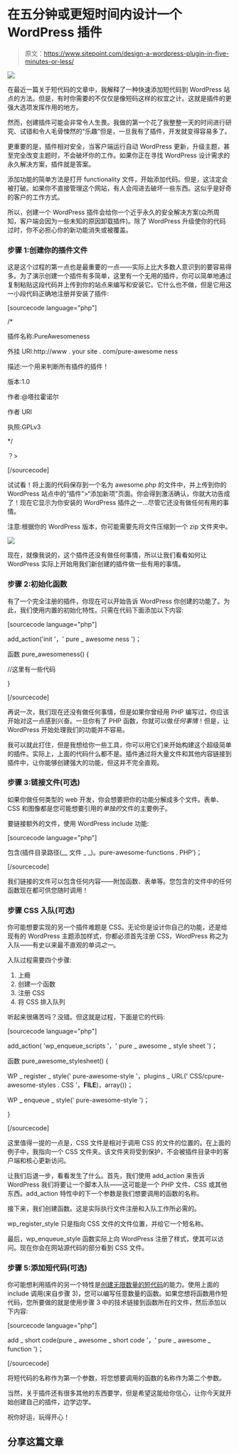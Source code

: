 # 在五分钟或更短时间内设计一个 WordPress 插件

> 原文：<https://www.sitepoint.com/design-a-wordpress-plugin-in-five-minutes-or-less/>

[![](img/eba3ac6daca4048f31a2617fd0a8866a.png)](https://www.sitepoint.com/wp-content/uploads/2013/01/feature-create-wordpress-plugin.jpg)

在最近一篇关于短代码的文章中，我解释了一种快速添加短代码到 WordPress 站点的方法。但是，有时你需要的不仅仅是像短码这样的权宜之计。这就是插件的更强大选项发挥作用的地方。

然而，创建插件可能会非常令人生畏。我做的第一个花了我整整一天的时间进行研究、试错和令人毛骨悚然的“乐趣”但是，一旦我有了插件，开发就变得容易多了。

更重要的是，插件相对安全，当客户端运行自动 WordPress 更新，升级主题，甚至完全改变主题时，不会破坏你的工作。如果你正在寻找 WordPress 设计需求的永久解决方案，插件就是答案。

添加功能的简单方法是打开 functionality 文件，开始添加代码。但是，这注定会被打破。如果你不直接管理这个网站，有人会闯进去破坏一些东西。这似乎是好奇的客户的工作方式。

所以，创建一个 WordPress 插件会给你一个近乎永久的安全解决方案(众所周知，客户端会因为一些未知的原因卸载插件)。除了 WordPress 升级使你的代码过时，你不必担心你的新功能消失或被覆盖。

### 步骤 1:创建你的插件文件

这是这个过程的第一点也是最重要的一点——实际上比大多数人意识到的要容易得多。为了演示创建一个插件有多简单，这里有一个无用的插件，你可以简单地通过复制粘贴这段代码并上传到你的站点来编写和安装它。它什么也不做，但是它用这一小段代码正确地注册并安装了插件:

[sourcecode language="php"]

/*

插件名称:PureAwesomeness

外挂 URI:http://www . your site . com/pure-awesome ness

描述:一个用来判断所有插件的插件！

版本:1.0

作者:@塔拉霍诺尔

作者 URI

执照:GPLv3

*/

？>

[/sourcecode]

试试看！将上面的代码保存到一个名为 awesome.php 的文件中，并上传到你的 WordPress 站点中的“插件”>“添加新项”页面。你会得到激活确认，你就大功告成了！现在它显示为你安装的 WordPress 插件之一…尽管它还没有做任何有用的事情。

注意:根据你的 WordPress 版本，你可能需要先将文件压缩到一个 zip 文件夹中。

![](img/52cdb31f96f8a825343d36d6bb890356.png)

现在，就像我说的，这个插件还没有做任何事情，所以让我们看看如何让 WordPress 实际上开始用我们新创建的插件做一些有用的事情。

### 步骤 2:初始化函数

有了一个完全注册的插件，你现在可以开始告诉 WordPress 你创建的功能了。为此，我们使用内置的初始化特性。只需在代码下面添加以下内容:

[sourcecode language="php"]

add_action('init '，' pure _ awesome ness ')；

函数 pure_awesomeness() {

//这里有一些代码

}

[/sourcecode]

再说一次，我们现在还没有做任何事情，但是如果你曾经用 PHP 编写过，你应该开始对这一点感到兴奋。一旦你有了 PHP 函数，你就可以做*任何事情*！但是，让 WordPress 开始处理我们的功能并不容易。

我可以就此打住，但是我想给你一些工具，你可以用它们来开始构建这个超级简单的插件。实际上，上面的代码什么都不是。插件通过将大量文件和其他内容链接到插件中，让你能够创建强大的功能，但这并不完全直观。

### 步骤 3:链接文件(可选)

如果你做任何类型的 web 开发，你会想要把你的功能分解成多个文件。表单、CSS 和图像都是您可能想要引用的*单独的*文件的主要例子。

要链接额外的文件，使用 WordPress include 功能:

[sourcecode language="php"]

包含(插件目录路径(__ 文件 _ _)。pure-awesome-functions . PHP’)；

[/sourcecode]

我们链接的文件可以包含任何内容——附加函数、表单等。您包含的文件中的任何函数现在都可供您随时调用！

### 步骤 CSS 入队(可选)

你可能想要实现的另一个插件难题是 CSS。无论你是设计你自己的功能，还是给现有的 WordPress 主题添加样式，你都必须首先注册 CSS，WordPress 称之为入队——有史以来最不直观的单词*之一*。

入队过程需要四个步骤:

1.  上瘾
2.  创建一个函数
3.  注册 CSS
4.  将 CSS 排入队列

听起来很痛苦吗？没错。但这就是过程，下面是它的代码:

[sourcecode language="php"]

add_action( 'wp_enqueue_scripts '，' pure _ awesome _ style sheet ')；

函数 pure_awesome_stylesheet() {

WP _ register _ style(' pure-awesome-style '，plugins _ URL(' CSS/cpure-awesome-styles . CSS '，__FILE__)，array())；

WP _ enqueue _ style(' pure-awesome-style ')；

}

[/sourcecode]

这里值得一提的一点是，CSS 文件是相对于调用 CSS 的文件的位置的。在上面的例子中，我指向一个 CSS 文件夹。该文件夹将受到保护，不会被插件目录中的客户端和核心更新访问。

让我们后退一步，看看发生了什么。首先，我们使用 add_action 来告诉 WordPress 我们将要让一个脚本入队——这可能是一个 PHP 文件、CSS 或其他东西。add_action 特性中的下一个参数是我们想要调用的函数的名称。

接下来，我们创建函数。这是实际执行文件注册和入队工作所必需的。

wp_register_style 只是指向 CSS 文件的文件位置，并给它一个短名称。

最后，wp_enqueue_style 函数实际上向 WordPress 注册了样式，使其可以访问。现在你会在网站源代码的部分看到 CSS 文件。

### 步骤 5:添加短代码(可选)

你可能想利用插件的另一个特性是[创建无限数量的短代码](https://www.sitepoint.com/create-custom-shortcodes-for-wordpress-in-two-minutes/ "Create Custom Shortcodes for WordPress in Two Minutes")的能力。使用上面的 include 调用(来自步骤 3)，您可以编写任意数量的函数。如果您想将函数用作短代码，您所要做的就是使用步骤 3 中的技术链接到函数所在的文件，然后添加以下内容:

[sourcecode language="php"]

add _ short code(pure _ awesome _ short code '，' pure _ awesome _ function ')；

[/sourcecode]

将短代码的名称作为第一个参数，将您想要调用的函数的名称作为第二个参数。

当然，关于插件还有很多其他的东西要学，但是希望这能给你信心，让你今天就开始创建自己的插件，边学边学。

祝你好运，玩得开心！

## 分享这篇文章